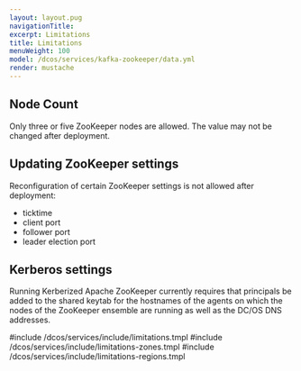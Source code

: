 ```yaml
---
layout: layout.pug
navigationTitle:
excerpt: Limitations
title: Limitations
menuWeight: 100
model: /dcos/services/kafka-zookeeper/data.yml
render: mustache
---
```


## Node Count

Only three or five ZooKeeper nodes are allowed. The value may not be changed after deployment.

## Updating ZooKeeper settings
Reconfiguration of certain ZooKeeper settings is not allowed after deployment:
- ticktime
- client port
- follower port
- leader election port

## Kerberos settings

Running Kerberized Apache ZooKeeper currently requires that principals be added to the shared keytab for the hostnames of the agents on which the nodes of the ZooKeeper ensemble are running as well as the DC/OS DNS addresses.

#include /dcos/services/include/limitations.tmpl
#include /dcos/services/include/limitations-zones.tmpl
#include /dcos/services/include/limitations-regions.tmpl
